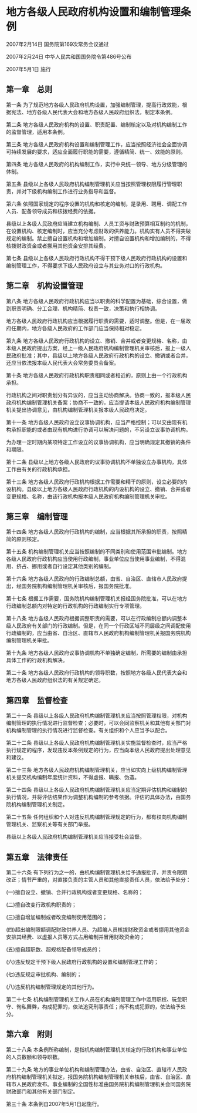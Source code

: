 # 地方各级人民政府机构设置和编制管理条例

2007年2月14日 国务院第169次常务会议通过

2007年2月24日 中华人民共和国国务院令第486号公布

2007年5月1日 施行

<!-- INFO END -->

## 第一章　总则

第一条 为了规范地方各级人民政府机构设置，加强编制管理，提高行政效能，根据宪法、地方各级人民代表大会和地方各级人民政府组织法，制定本条例。

第二条 地方各级人民政府机构的设置、职责配置、编制核定以及对机构编制工作的监督管理，适用本条例。

第三条 地方各级人民政府机构设置和编制管理工作，应当按照经济社会全面协调可持续发展的要求，适应全面履行职能的需要，遵循精简、统一、效能的原则。

第四条 地方各级人民政府的机构编制工作，实行中央统一领导、地方分级管理的体制。

第五条 县级以上各级人民政府机构编制管理机关应当按照管理权限履行管理职责，并对下级机构编制工作进行业务指导和监督。

第六条 依照国家规定的程序设置的机构和核定的编制，是录用、聘用、调配工作人员、配备领导成员和核拨经费的依据。

县级以上各级人民政府应当建立机构编制、人员工资与财政预算相互制约的机制，在设置机构、核定编制时，应当充分考虑财政的供养能力。机构实有人员不得突破规定的编制。禁止擅自设置机构和增加编制。对擅自设置机构和增加编制的，不得核拨财政资金或者挪用其他资金安排其经费。

第七条 县级以上各级人民政府行政机构不得干预下级人民政府行政机构的设置和编制管理工作，不得要求下级人民政府设立与其业务对口的行政机构。

## 第二章　机构设置管理

第八条 地方各级人民政府行政机构应当以职责的科学配置为基础，综合设置，做到职责明确、分工合理、机构精简、权责一致，决策和执行相协调。

地方各级人民政府行政机构应当根据履行职责的需要，适时调整。但是，在一届政府任期内，地方各级人民政府的工作部门应当保持相对稳定。

第九条 地方各级人民政府行政机构的设立、撤销、合并或者变更规格、名称，由本级人民政府提出方案，经上一级人民政府机构编制管理机关审核后，报上一级人民政府批准；其中，县级以上地方各级人民政府行政机构的设立、撤销或者合并，还应当依法报本级人民代表大会常务委员会备案。

第十条 地方各级人民政府行政机构职责相同或者相近的，原则上由一个行政机构承担。

行政机构之间对职责划分有异议的，应当主动协商解决。协商一致的，报本级人民政府机构编制管理机关备案；协商不一致的，应当提请本级人民政府机构编制管理机关提出协调意见，由机构编制管理机关报本级人民政府决定。

第十一条 地方各级人民政府设立议事协调机构，应当严格控制；可以交由现有机构承担职能的或者由现有机构进行协调可以解决问题的，不另设立议事协调机构。

为办理一定时期内某项特定工作设立的议事协调机构，应当明确规定其撤销的条件和期限。

第十二条 县级以上地方各级人民政府的议事协调机构不单独设立办事机构，具体工作由有关的行政机构承担。

第十三条 地方各级人民政府行政机构根据工作需要和精干的原则，设立必要的内设机构。县级以上地方各级人民政府行政机构的内设机构的设立、撤销、合并或者变更规格、名称，由该行政机构报本级人民政府机构编制管理机关审批。

## 第三章　编制管理

第十四条 地方各级人民政府行政机构的编制，应当根据其所承担的职责，按照精简的原则核定。

第十五条 机构编制管理机关应当按照编制的不同类别和使用范围审批编制。地方各级人民政府行政机构应当使用行政编制，事业单位应当使用事业编制，不得混用、挤占、挪用或者自行设定其他类别的编制。

第十六条 地方各级人民政府的行政编制总额，由省、自治区、直辖市人民政府提出，经国务院机构编制管理机关审核后，报国务院批准。

第十七条 根据工作需要，国务院机构编制管理机关报经国务院批准，可以在地方行政编制总额内对特定的行政机构的行政编制实行专项管理。

第十八条 地方各级人民政府根据调整职责的需要，可以在行政编制总额内调整本级人民政府有关部门的行政编制。但是，在同一个行政区域不同层级之间调配使用行政编制的，应当由省、自治区、直辖市人民政府机构编制管理机关报国务院机构编制管理机关审批。

第十九条 地方各级人民政府议事协调机构不单独确定编制，所需要的编制由承担具体工作的行政机构解决。

第二十条 地方各级人民政府行政机构的领导职数，按照地方各级人民代表大会和地方各级人民政府组织法的有关规定确定。

## 第四章　监督检查

第二十一条 县级以上各级人民政府机构编制管理机关应当按照管理权限，对机构编制管理的执行情况进行监督检查；必要时，可以会同监察机关和其他有关部门对机构编制管理的执行情况进行监督检查。有关组织和个人应当予以配合。

第二十二条 县级以上各级人民政府机构编制管理机关实施监督检查时，应当严格执行规定的程序，发现违反本条例规定的行为，应当向本级人民政府提出处理意见和建议。

第二十三条 地方各级人民政府机构编制管理机关，应当如实向上级机构编制管理机关提交机构编制年度统计资料，不得虚报、瞒报、伪造。

第二十四条 县级以上各级人民政府机构编制管理机关应当定期评估机构和编制的执行情况，并将评估结果作为调整机构编制的参考依据。评估的具体办法，由国务院机构编制管理机关制定。

第二十五条 任何组织和个人对违反机构编制管理规定的行为，都有权向机构编制管理机关、监察机关等有关部门举报。

县级以上各级人民政府机构编制管理机关应当接受社会监督。

## 第五章　法律责任

第二十六条 有下列行为之一的，由机构编制管理机关给予通报批评，并责令限期改正；情节严重的，对直接负责的主管人员和其他直接责任人员，依法给予处分：

(一)擅自设立、撤销、合并行政机构或者变更规格、名称的；

(二)擅自改变行政机构职责的；

(三)擅自增加编制或者改变编制使用范围的；

(四)超出编制限额调配财政供养人员、为超编人员核拨财政资金或者挪用其他资金安排其经费、以虚报人员等方式占用编制并冒用财政资金的；

(五)擅自超职数、超规格配备领导成员的；

(六)违反规定干预下级人民政府行政机构的设置和编制管理工作的；

(七)违反规定审批机构、编制的；

(八)违反机构编制管理规定的其他行为。

第二十七条 机构编制管理机关工作人员在机构编制管理工作中滥用职权、玩忽职守、徇私舞弊，构成犯罪的，依法追究刑事责任；尚不构成犯罪的，依法给予处分。

## 第六章　附则

第二十八条 本条例所称编制，是指机构编制管理机关核定的行政机构和事业单位的人员数额和领导职数。

第二十九条 地方的事业单位机构和编制管理办法，由省、自治区、直辖市人民政府机构编制管理机关拟定，报国务院机构编制管理机关审核后，由省、自治区、直辖市人民政府发布。事业编制的全国性标准由国务院机构编制管理机关会同国务院财政部门和其他有关部门制定。

第三十条 本条例自2007年5月1日起施行。